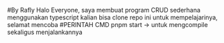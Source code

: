 #By Rafly
Halo Everyone, saya membuat program CRUD sederhana menggunakan typescript kalian bisa clone repo ini untuk mempelajarinya, selamat mencoba 
#PERINTAH CMD
pnpm start -> untuk mengcompile sekaligus menjalankannya